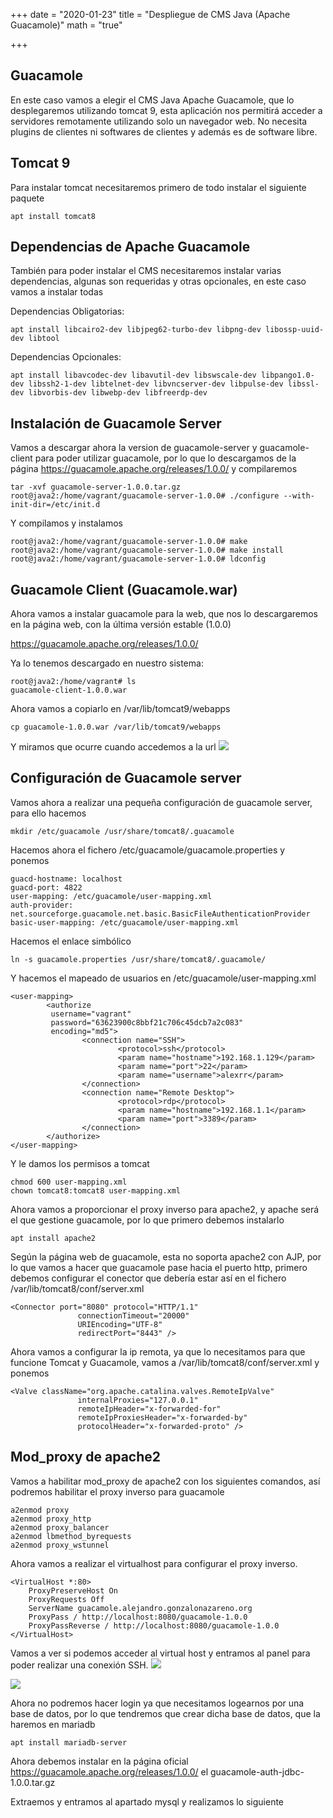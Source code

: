 +++
date = "2020-01-23"
title = "Despliegue de CMS Java (Apache Guacamole)"
math = "true"

+++

## Guacamole

En este caso vamos a elegir el CMS Java Apache Guacamole, que lo desplegaremos utilizando tomcat 9, esta aplicación nos permitirá acceder a servidores remotamente utilizando solo un navegador web.
No necesita plugins de clientes ni softwares de clientes y además es de software libre.


## Tomcat 9

Para instalar tomcat necesitaremos primero de todo instalar el siguiente paquete

```
apt install tomcat8
```


## Dependencias de Apache Guacamole

También para poder instalar el CMS necesitaremos instalar varias dependencias, algunas son requeridas y otras opcionales, en este caso vamos a instalar todas


Dependencias Obligatorias:

```
apt install libcairo2-dev libjpeg62-turbo-dev libpng-dev libossp-uuid-dev libtool
```

Dependencias Opcionales:

```
apt install libavcodec-dev libavutil-dev libswscale-dev libpango1.0-dev libssh2-1-dev libtelnet-dev libvncserver-dev libpulse-dev libssl-dev libvorbis-dev libwebp-dev libfreerdp-dev
```


## Instalación de Guacamole Server



Vamos a descargar ahora la version de guacamole-server y guacamole-client para poder utilizar guacamole, por lo que lo descargamos de la página https://guacamole.apache.org/releases/1.0.0/ y compilaremos

```
tar -xvf guacamole-server-1.0.0.tar.gz
root@java2:/home/vagrant/guacamole-server-1.0.0# ./configure --with-init-dir=/etc/init.d
```

Y compilamos y instalamos
```
root@java2:/home/vagrant/guacamole-server-1.0.0# make
root@java2:/home/vagrant/guacamole-server-1.0.0# make install
root@java2:/home/vagrant/guacamole-server-1.0.0# ldconfig
```

## Guacamole Client (Guacamole.war)

Ahora vamos a instalar guacamole para la web, que nos lo descargaremos en la página web, con la última versión estable (1.0.0)

https://guacamole.apache.org/releases/1.0.0/

Ya lo tenemos descargado en nuestro sistema:

```
root@java2:/home/vagrant# ls
guacamole-client-1.0.0.war
```

Ahora vamos a copiarlo en /var/lib/tomcat9/webapps

```
cp guacamole-1.0.0.war /var/lib/tomcat9/webapps
```

Y miramos que ocurre cuando accedemos a la url
![](/images/Guacamole.png)


## Configuración de Guacamole server

Vamos ahora a realizar una pequeña configuración de guacamole server, para ello hacemos
```
mkdir /etc/guacamole /usr/share/tomcat8/.guacamole
```

Hacemos ahora el fichero /etc/guacamole/guacamole.properties y ponemos
```
guacd-hostname: localhost
guacd-port: 4822
user-mapping: /etc/guacamole/user-mapping.xml
auth-provider: net.sourceforge.guacamole.net.basic.BasicFileAuthenticationProvider
basic-user-mapping: /etc/guacamole/user-mapping.xml
```

Hacemos el enlace simbólico
```
ln -s guacamole.properties /usr/share/tomcat8/.guacamole/
```

Y hacemos el mapeado de usuarios en /etc/guacamole/user-mapping.xml
```
<user-mapping>
        <authorize 
         username="vagrant" 
         password="63623900c8bbf21c706c45dcb7a2c083" 
         encoding="md5">
                <connection name="SSH">
                        <protocol>ssh</protocol>
                        <param name="hostname">192.168.1.129</param>
                        <param name="port">22</param>
                        <param name="username">alexrr</param>
                </connection>
                <connection name="Remote Desktop">
                        <protocol>rdp</protocol>
                        <param name="hostname">192.168.1.1</param>
                        <param name="port">3389</param>
                </connection>
        </authorize>
</user-mapping>

```
Y le damos los permisos a tomcat
```
chmod 600 user-mapping.xml
chown tomcat8:tomcat8 user-mapping.xml
```

Ahora vamos a proporcionar el proxy inverso para apache2, y apache será el que gestione guacamole, por lo que primero debemos instalarlo
```
apt install apache2
```

Según la página web de guacamole, esta no soporta apache2 con AJP, por lo que vamos a hacer que guacamole pase hacia el puerto http, primero debemos configurar el conector que debería estar así en el fichero /var/lib/tomcat8/conf/server.xml
```
<Connector port="8080" protocol="HTTP/1.1"
               connectionTimeout="20000"
               URIEncoding="UTF-8"
               redirectPort="8443" />

```

Ahora vamos a configurar la ip remota, ya que lo necesitamos para que funcione Tomcat y Guacamole, vamos a /var/lib/tomcat8/conf/server.xml y ponemos
```
<Valve className="org.apache.catalina.valves.RemoteIpValve"
               internalProxies="127.0.0.1"
               remoteIpHeader="x-forwarded-for"
               remoteIpProxiesHeader="x-forwarded-by"
               protocolHeader="x-forwarded-proto" />
```

## Mod_proxy de apache2

Vamos a habilitar mod_proxy de apache2 con los siguientes comandos, así podremos habilitar el proxy inverso para guacamole
```
a2enmod proxy
a2enmod proxy_http
a2enmod proxy_balancer
a2enmod lbmethod_byrequests
a2enmod proxy_wstunnel
```

Ahora vamos a realizar el virtualhost para configurar el proxy inverso.
```
<VirtualHost *:80>
    ProxyPreserveHost On
    ProxyRequests Off
    ServerName guacamole.alejandro.gonzalonazareno.org
    ProxyPass / http://localhost:8080/guacamole-1.0.0
    ProxyPassReverse / http://localhost:8080/guacamole-1.0.0
</VirtualHost>
```

Vamos a ver si podemos acceder al virtual host y entramos al panel para poder realizar una conexión SSH.
![](/images/Guacamole2.png)

![](/images/Guacamole3.png)


Ahora no podremos hacer login ya que necesitamos logearnos por una base de datos, por lo que tendremos que crear dicha base de datos, que la haremos en mariadb
```
apt install mariadb-server
```

Ahora debemos instalar en la página oficial https://guacamole.apache.org/releases/1.0.0/ el guacamole-auth-jdbc-1.0.0.tar.gz

Extraemos y entramos al apartado mysql y realizamos lo siguiente
```

```
	


